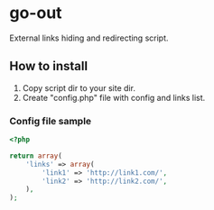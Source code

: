 # go-out

External links hiding and redirecting script.

## How to install

1. Copy script dir to your site dir.
2. Create "config.php" file with config and links list.

### Config file sample

```php
<?php

return array(
	'links' => array(
		'link1' => 'http://link1.com/',
		'link2' => 'http://link2.com/',
	),
);
```
